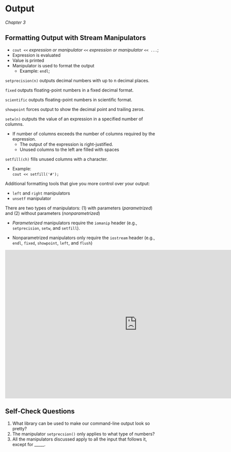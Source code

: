 Output
======

*Chapter 3*

Formatting Output with Stream Manipulators
------------------------------------------

-   `cout <<` *expression or manipulator* `<<` *expression or manipulator* `<< ...`;
-   Expression is evaluated
-   Value is printed
-   Manipulator is used to format the output
    +   Example: `endl`;

`setprecision(n)` outputs decimal numbers with up to n decimal places.

`fixed` outputs floating-point numbers in a fixed decimal format.

`scientific` outputs floating-point numbers in scientific format.

`showpoint` forces output to show the decimal point and trailing zeros.

`setw(n)` outputs the value of an expression in a specified number of columns.

-   If number of columns exceeds the number of columns required by the expression.
    +   The output of the expression is right-justified.
    +   Unused columns to the left are filled with spaces

`setfill(ch)` fills unused columns with a character.

-   Example:  
    `cout << setfill('#');`

Additional formatting tools that give you more control over your output:

-   `left` and `right` manipulators
-   `unsetf` manipulator

There are two types of manipulators: (1) with parameters (*parametrized*) and (2) without parameters (*nonparametrized*)

-   *Parameterized* manipulators require the `iomanip` header (e.g., `setprecision`, `setw`, and `setfill`).

-   Nonparametrized manipulators only require the `iostream` header (e.g., `endl`, `fixed`, `showpoint`, `left`, and `flush`)

<div class="youtube">
<div><iframe width="853" height="480" src="https://www.youtube.com/embed/rEZcgoMfRKg?rel=0&amp;showinfo=0" frameborder="0" allow="autoplay; encrypted-media" allowfullscreen="allowfullscreen"></iframe></div>
</div>


Self-Check Questions
--------------------

1.  What library can be used to make our command-line output look so pretty?
2.  The manipulator `setprecsion()` only applies to what type of numbers?
3.  All the manipulators discussed apply to all the input that follows it, except for _____.
